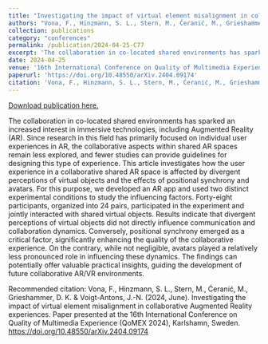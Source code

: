 ```yaml
---
title: "Investigating the impact of virtual element misalignment in collaborative Augmented Reality experiences"
authors: "Vona, F., Hinzmann, S. L., Stern, M., Ćeranić, M., Grieshammer, D. K. & Voigt-Antons, J.-N."
collection: publications
category: "conferences"
permalink: /publication/2024-04-25-C77
excerpt: 'The collaboration in co-located shared environments has sparked an increased interest in immersive technologies, including Augmented Reality (AR). Since research in this field has primarily focused on individual user experiences in AR, the collaborative aspects within shared AR spaces remain less explored, and fewer studies can provide guidelines for designing this type of experience. This article investigates how the user experience in a collaborative shared AR space is affected by divergent perceptions of virtual objects and the effects of positional synchrony and avatars. For this purpose, we developed an AR app and used two distinct experimental conditions to study the influencing factors. Forty-eight participants, organized into 24 pairs, participated in the experiment and jointly interacted with shared virtual objects. Results indicate that divergent perceptions of virtual objects did not directly influence communication and collaboration dynamics. Conversely, positional synchrony emerged as a critical factor, significantly enhancing the quality of the collaborative experience. On the contrary, while not negligible, avatars played a relatively less pronounced role in influencing these dynamics. The findings can potentially offer valuable practical insights, guiding the development of future collaborative AR/VR environments.'
date: 2024-04-25
venue: '16th International Conference on Quality of Multimedia Experience (QoMEX 2024)'
paperurl: 'https://doi.org/10.48550/arXiv.2404.09174'
citation: 'Vona, F., Hinzmann, S. L., Stern, M., Ćeranić, M., Grieshammer, D. K. &amp; Voigt-Antons, J.-N. (2024, June). Investigating the impact of virtual element misalignment in collaborative Augmented Reality experiences. Paper presented at the 16th International Conference on Quality of Multimedia Experience (QoMEX 2024), Karlshamn, Sweden. https://doi.org/10.48550/arXiv.2404.09174'
---
```


<a href='https://doi.org/10.48550/arXiv.2404.09174'>Download publication here.</a>

The collaboration in co-located shared environments has sparked an increased interest in immersive technologies, including Augmented Reality (AR). Since research in this field has primarily focused on individual user experiences in AR, the collaborative aspects within shared AR spaces remain less explored, and fewer studies can provide guidelines for designing this type of experience. This article investigates how the user experience in a collaborative shared AR space is affected by divergent perceptions of virtual objects and the effects of positional synchrony and avatars. For this purpose, we developed an AR app and used two distinct experimental conditions to study the influencing factors. Forty-eight participants, organized into 24 pairs, participated in the experiment and jointly interacted with shared virtual objects. Results indicate that divergent perceptions of virtual objects did not directly influence communication and collaboration dynamics. Conversely, positional synchrony emerged as a critical factor, significantly enhancing the quality of the collaborative experience. On the contrary, while not negligible, avatars played a relatively less pronounced role in influencing these dynamics. The findings can potentially offer valuable practical insights, guiding the development of future collaborative AR/VR environments.

Recommended citation: Vona, F., Hinzmann, S. L., Stern, M., Ćeranić, M., Grieshammer, D. K. & Voigt-Antons, J.-N. (2024, June). Investigating the impact of virtual element misalignment in collaborative Augmented Reality experiences. Paper presented at the 16th International Conference on Quality of Multimedia Experience (QoMEX 2024), Karlshamn, Sweden. https://doi.org/10.48550/arXiv.2404.09174